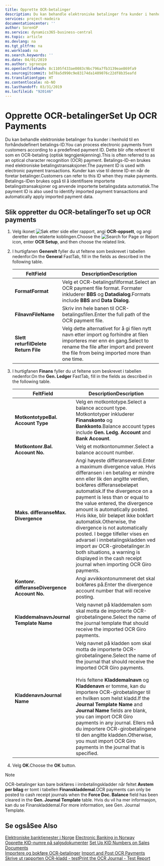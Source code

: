 ```yaml
---
title: Opprette OCR-betalinger
description: Du kan behandle elektroniske betalinger fra kunder i henhold til en forhåndsdefinert betalings-ID. Dette blir ofte referert til som en OCR-betaling (optisk tegngjenkjenning).
services: project-madeira
documentationcenter: ''
author: SorenGP
ms.service: dynamics365-business-central
ms.topic: article
ms.devlang: na
ms.tgt_pltfrm: na
ms.workload: na
ms.search.keywords: ''
ms.date: 04/01/2019
ms.author: sgroespe
ms.openlocfilehash: 8c1105f433ae0083c9bc796a7fb3139eae869fa9
ms.sourcegitcommit: bd78a5d990c9e83174da1409076c22df8b35eafd
ms.translationtype: HT
ms.contentlocale: nb-NO
ms.lasthandoff: 03/31/2019
ms.locfileid: "920146"
---
```

# <a name="set-up-ocr-payments"></a><span data-ttu-id="ed5d3-104">Opprette OCR-betalinger</span><span class="sxs-lookup"><span data-stu-id="ed5d3-104">Set Up OCR Payments</span></span>
<span data-ttu-id="ed5d3-105">Du kan behandle elektroniske betalinger fra kunder i henhold til en forhåndsdefinert betalings-ID.</span><span class="sxs-lookup"><span data-stu-id="ed5d3-105">You can process electronic payments from customers according to a predefined payment ID.</span></span> <span data-ttu-id="ed5d3-106">Dette blir ofte referert til som en OCR-betaling (optisk tegngjenkjenning).</span><span class="sxs-lookup"><span data-stu-id="ed5d3-106">This is often referred to as an optical character recognition (OCR) payment.</span></span> <span data-ttu-id="ed5d3-107">Betalings-ID-en brukes med elektroniske betalingstransaksjoner.</span><span class="sxs-lookup"><span data-stu-id="ed5d3-107">The payment ID is used with electronic payment transactions.</span></span> <span data-ttu-id="ed5d3-108">Kunder kan vise til denne ID-en når de foretar betalinger.</span><span class="sxs-lookup"><span data-stu-id="ed5d3-108">Customers can refer to this ID when they make payments.</span></span> <span data-ttu-id="ed5d3-109">Betalings-IDen brukes også til å identifisere importerte betalingstransaksjoner og anvende importerte betalingsdata automatisk.</span><span class="sxs-lookup"><span data-stu-id="ed5d3-109">The payment ID is also used to identify imported payment transactions and automatically apply imported payment data.</span></span>  

## <a name="to-set-up-ocr-payments"></a><span data-ttu-id="ed5d3-110">Slik oppretter du OCR-betalinger</span><span class="sxs-lookup"><span data-stu-id="ed5d3-110">To set up OCR payments</span></span>  

1.  <span data-ttu-id="ed5d3-111">Velg ikonet ![Søk etter side eller rapport](../../media/ui-search/search_small.png "Søk etter side eller rapport"), angi **OCR-oppsett**, og angi deretter den relaterte koblingen.</span><span class="sxs-lookup"><span data-stu-id="ed5d3-111">Choose the ![Search for Page or Report](../../media/ui-search/search_small.png "Search for Page or Report icon") icon, enter **OCR Setup**, and then choose the related link.</span></span>  
2.  <span data-ttu-id="ed5d3-112">I hurtigfanen **Generelt** fyller du ut feltene som beskrevet i tabellen nedenfor.</span><span class="sxs-lookup"><span data-stu-id="ed5d3-112">On the **General** FastTab, fill in the fields as described in the following table.</span></span>  

    |<span data-ttu-id="ed5d3-113">Felt</span><span class="sxs-lookup"><span data-stu-id="ed5d3-113">Field</span></span>|<span data-ttu-id="ed5d3-114">Description</span><span class="sxs-lookup"><span data-stu-id="ed5d3-114">Description</span></span>|  
    |---------------------------------|---------------------------------------|  
    |<span data-ttu-id="ed5d3-115">**Format**</span><span class="sxs-lookup"><span data-stu-id="ed5d3-115">**Format**</span></span>|<span data-ttu-id="ed5d3-116">Velg et OCR-betalingsfilformat.</span><span class="sxs-lookup"><span data-stu-id="ed5d3-116">Select an OCR payment file format.</span></span> <span data-ttu-id="ed5d3-117">Formater inkluderer **BBS** og **Datadialog**.</span><span class="sxs-lookup"><span data-stu-id="ed5d3-117">Formats include **BBS** and **Data Dialog**.</span></span>|  
    |<span data-ttu-id="ed5d3-118">**Filnavn**</span><span class="sxs-lookup"><span data-stu-id="ed5d3-118">**FileName**</span></span>|<span data-ttu-id="ed5d3-119">Skriv inn hele banen til OCR-betalingsfilen.</span><span class="sxs-lookup"><span data-stu-id="ed5d3-119">Enter the full path of the OCR payment file.</span></span>|  
    |<span data-ttu-id="ed5d3-120">**Slett returfil**</span><span class="sxs-lookup"><span data-stu-id="ed5d3-120">**Delete Return File**</span></span>|<span data-ttu-id="ed5d3-121">Velg dette alternativet for å gi filen nytt navn etter import og forhindre at filen importeres mer enn én gang.</span><span class="sxs-lookup"><span data-stu-id="ed5d3-121">Select to rename the file after import and prevent the file from being imported more than one time.</span></span>|  

3.  <span data-ttu-id="ed5d3-122">I hurtigfanen **Finans** fyller du ut feltene som beskrevet i tabellen nedenfor.</span><span class="sxs-lookup"><span data-stu-id="ed5d3-122">On the **Gen. Ledger** FastTab, fill in the fields as described in the following table.</span></span>  

    |<span data-ttu-id="ed5d3-123">Felt</span><span class="sxs-lookup"><span data-stu-id="ed5d3-123">Field</span></span>|<span data-ttu-id="ed5d3-124">Description</span><span class="sxs-lookup"><span data-stu-id="ed5d3-124">Description</span></span>|  
    |---------------------------------|---------------------------------------|  
    |<span data-ttu-id="ed5d3-125">**Motkontotype**</span><span class="sxs-lookup"><span data-stu-id="ed5d3-125">**Bal. Account Type**</span></span>|<span data-ttu-id="ed5d3-126">Velg en motkontotype.</span><span class="sxs-lookup"><span data-stu-id="ed5d3-126">Select a balance account type.</span></span> <span data-ttu-id="ed5d3-127">Motkontotyper inkluderer **Finanskonto** og **Bankkonto**.</span><span class="sxs-lookup"><span data-stu-id="ed5d3-127">Balance account types include **Gen. Ledg. Account** and **Bank Account**.</span></span>|  
    |<span data-ttu-id="ed5d3-128">**Motkontonr.**</span><span class="sxs-lookup"><span data-stu-id="ed5d3-128">**Bal. Account No.**</span></span>|<span data-ttu-id="ed5d3-129">Velg et motkontonummer.</span><span class="sxs-lookup"><span data-stu-id="ed5d3-129">Select a balance account number.</span></span>|  
    |<span data-ttu-id="ed5d3-130">**Maks. differanse**</span><span class="sxs-lookup"><span data-stu-id="ed5d3-130">**Max. Divergence**</span></span>|<span data-ttu-id="ed5d3-131">Angi høyeste differanseverdi.</span><span class="sxs-lookup"><span data-stu-id="ed5d3-131">Enter a maximum divergence value.</span></span> <span data-ttu-id="ed5d3-132">Hvis differansen i en betaling er mindre enn eller lik den angitte verdien, bokføres differansebeløpet automatisk.</span><span class="sxs-lookup"><span data-stu-id="ed5d3-132">If the divergence on a payment is less than or equal to the value entered, the divergence amount is automatically posted.</span></span> <span data-ttu-id="ed5d3-133">Hvis ikke, blir beløpet ikke bokført automatisk.</span><span class="sxs-lookup"><span data-stu-id="ed5d3-133">Otherwise, the divergence is not automatically posted.</span></span> <span data-ttu-id="ed5d3-134">I begge tilfeller vises en advarsel i innbetalingskladden ved import av OCR-girobetalinger.</span><span class="sxs-lookup"><span data-stu-id="ed5d3-134">In both situations, a warning is displayed in the cash receipt journal when importing OCR Giro payments.</span></span>|  
    |<span data-ttu-id="ed5d3-135">**Kontonr. differanse**</span><span class="sxs-lookup"><span data-stu-id="ed5d3-135">**Divergence Account No.**</span></span>|<span data-ttu-id="ed5d3-136">Angi avvikkontonummeret det skal bokføres på.</span><span class="sxs-lookup"><span data-stu-id="ed5d3-136">Enter the divergence account number that will receive posting.</span></span>|  
    |<span data-ttu-id="ed5d3-137">**Kladdemalnavn**</span><span class="sxs-lookup"><span data-stu-id="ed5d3-137">**Journal Template Name**</span></span>|<span data-ttu-id="ed5d3-138">Velg navnet på kladdemalen som skal motta de importerte OCR-girobetalingene.</span><span class="sxs-lookup"><span data-stu-id="ed5d3-138">Select the name of the journal template that should receive the imported OCR Giro payments.</span></span>|  
    |<span data-ttu-id="ed5d3-139">**Kladdenavn**</span><span class="sxs-lookup"><span data-stu-id="ed5d3-139">**Journal Name**</span></span>|<span data-ttu-id="ed5d3-140">Velg navnet på kladden som skal motta de importerte OCR-girobetalingene.</span><span class="sxs-lookup"><span data-stu-id="ed5d3-140">Select the name of the journal that should receive the imported OCR Giro payments.</span></span><br /><br /> <span data-ttu-id="ed5d3-141">Hvis feltene **Kladdemalnavn** og **Kladdenavn** er tomme, kan du importere OCR-girobetalinger til en hvilken som helst kladd.</span><span class="sxs-lookup"><span data-stu-id="ed5d3-141">If the **Journal Template Name** and **Journal Name** fields are blank, you can import OCR Giro payments in any journal.</span></span> <span data-ttu-id="ed5d3-142">Ellers må du importere OCR-girobetalingene til den angitte kladden.</span><span class="sxs-lookup"><span data-stu-id="ed5d3-142">Otherwise, you must import OCR Giro payments in the journal that is specified.</span></span>|  

4.  <span data-ttu-id="ed5d3-143">Velg **OK**.</span><span class="sxs-lookup"><span data-stu-id="ed5d3-143">Choose the **OK** button.</span></span>  

> [!NOTE]  
>  <span data-ttu-id="ed5d3-144">OCR-betalinger kan bare bokføres i innbetalingskladder når feltet **Avstem per bilag** er tomt i tabellen **Finanskladdemal**.</span><span class="sxs-lookup"><span data-stu-id="ed5d3-144">OCR payments can only be posted to cash receipt journals when the **Force Doc. Balance** field has been cleared in the **Gen. Journal Template** table.</span></span> <span data-ttu-id="ed5d3-145">Hvis du vil ha mer informasjon, kan du se Finanskladdemal.</span><span class="sxs-lookup"><span data-stu-id="ed5d3-145">For more information, see Gen. Journal Template.</span></span>  

## <a name="see-also"></a><span data-ttu-id="ed5d3-146">Se også</span><span class="sxs-lookup"><span data-stu-id="ed5d3-146">See Also</span></span>  
 <span data-ttu-id="ed5d3-147">[Elektroniske banktjenester i Norge](electronic-banking-in-norway.md) </span><span class="sxs-lookup"><span data-stu-id="ed5d3-147">[Electronic Banking in Norway](electronic-banking-in-norway.md) </span></span>  
 <span data-ttu-id="ed5d3-148">[Opprette KID-numre på salgsdokumenter](how-to-set-up-kid-numbers-on-sales-documents.md) </span><span class="sxs-lookup"><span data-stu-id="ed5d3-148">[Set Up KID Numbers on Sales Documents](how-to-set-up-kid-numbers-on-sales-documents.md) </span></span>  
 <span data-ttu-id="ed5d3-149">[Importere og bokføre OCR-betalinger](how-to-import-and-post-ocr-payments.md) </span><span class="sxs-lookup"><span data-stu-id="ed5d3-149">[Import and Post OCR Payments](how-to-import-and-post-ocr-payments.md) </span></span>  
 [<span data-ttu-id="ed5d3-150">Skrive ut rapporten OCR-kladd - test</span><span class="sxs-lookup"><span data-stu-id="ed5d3-150">Print the OCR Journal - Test Report</span></span>](how-to-print-the-ocr-journal-test-report.md)   
 

